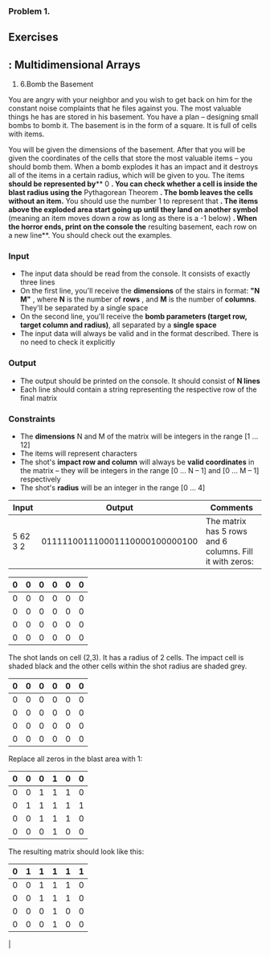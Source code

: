 ﻿### Problem 1.
## Exercises

## : Multidimensional Arrays


1. 6.Bomb the Basement

You are angry with your neighbor and you wish to get back on him for the constant noise complaints that he files against you. The most valuable things he has are stored in his basement. You have a plan – designing small bombs to bomb it. The basement is in the form of a square. It is full of cells with items.

You will be given the dimensions of the basement. After that you will be given the coordinates of the cells that store the most valuable items – you should bomb them. When a bomb explodes it has an impact and it destroys all of the items in a certain radius, which will be given to you. The items **should be represented by**** 0 **. You can check whether a cell is inside the blast radius using the** Pythagorean Theorem **. The bomb leaves the cells without an item.** You should use the number 1 to represent that **. The items above the exploded area start going up until they land on another symbol** (meaning an item moves down a row as long as there is a -1 below) **. When the horror ends, print on the console the** resulting basement, each row on a new line**. You should check out the examples.

### **Input**

- The input data should be read from the console. It consists of exactly three lines
- On the first line, you&#39;ll receive the **dimensions** of the stairs in format: **&quot;N M&quot;** , where **N** is the number of **rows** , and **M** is the number of **columns**. They&#39;ll be separated by a single space
- On the second line, you&#39;ll receive the **bomb parameters (target row, target column and radius)**, all separated by a **single space**
- The input data will always be valid and in the format described. There is no need to check it explicitly

### **Output**

- The output should be printed on the console. It should consist of **N lines**
- Each line should contain a string representing the respective row of the final matrix

### **Constraints**

- The **dimensions** N and M of the matrix will be integers in the range [1 … 12]
- The items will represent characters
- The shot&#39;s **impact row and column** will always be **valid coordinates** in the matrix – they will be integers in the range [0 … N – 1] and [0 … M – 1] respectively
- The shot&#39;s **radius** will be an integer in the range [0 … 4]

| **Input** | **Output** | **Comments** |
| --- | --- | --- |
| 5 62 3 2 | 011111001110001110000100000100 | The matrix has 5 rows and 6 columns. Fill it with zeros:

| 0 | 0 | 0 | 0 | 0 | 0 |
| --- | --- | --- | --- | --- | --- |
| 0 | 0 | 0 | 0 | 0 | 0 |
| 0 | 0 | 0 | 0 | 0 | 0 |
| 0 | 0 | 0 | 0 | 0 | 0 |
| 0 | 0 | 0 | 0 | 0 | 0 |

The shot lands on cell (2,3). It has a radius of 2 cells. The impact cell is shaded black and the other cells within the shot radius are shaded grey.

| 0 | 0 | 0 | 0 | 0 | 0 |
| --- | --- | --- | --- | --- | --- |
| 0 | 0 | 0 | 0 | 0 | 0 |
| 0 | 0 | 0 | 0 | 0 | 0 |
| 0 | 0 | 0 | 0 | 0 | 0 |
| 0 | 0 | 0 | 0 | 0 | 0 |

 Replace all zeros in the blast area with 1:

| 0 | 0 | 0 | 1 | 0 | 0 |
| --- | --- | --- | --- | --- | --- |
| 0 | 0 | 1 | 1 | 1 | 0 |
| 0 | 1 | 1 | 1 | 1 | 1 |
| 0 | 0 | 1 | 1 | 1 | 0 |
| 0 | 0 | 0 | 1 | 0 | 0 |

 The resulting matrix should look like this:

| 0 | 1 | 1 | 1 | 1 | 1 |
| --- | --- | --- | --- | --- | --- |
| 0 | 0 | 1 | 1 | 1 | 0 |
| 0 | 0 | 1 | 1 | 1 | 0 |
| 0 | 0 | 0 | 1 | 0 | 0 |
| 0 | 0 | 0 | 1 | 0 | 0 |

  |

